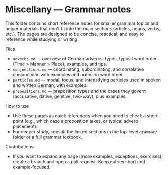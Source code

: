 # Miscellany — Grammar notes

This folder contains short reference notes for smaller grammar topics and helper materials that don't fit into the main sections (articles, nouns, verbs, etc.). The pages are designed to be concise, practical, and easy to reference while studying or writing.

Files

- `adverbs.md` — overview of German adverbs: types, typical word order (Time > Manner > Place), examples, and tips.
- `conjunctions.md` — coordinating, subordinating, and correlative conjunctions with examples and notes on word order.
- `particles.md` — modal, focus, and intensifying particles used in spoken and written German, with examples.
- `prepositions.md` — preposition types and the cases they govern (accusative, dative, genitive, two-way), plus examples.

How to use

- Use these pages as quick references when you need to check a short point (e.g., which case a preposition takes, or typical adverb placement).
- For deeper study, consult the linked sections in the top-level `grammar/` folder or a full grammar textbook.

Contributions

- If you want to expand any page (more examples, exceptions, exercises), create a branch and open a pull request. Keep entries short and example-focused.
